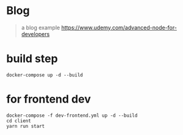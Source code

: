 # Blog
> a blog example
> https://www.udemy.com/advanced-node-for-developers

# build step
```
docker-compose up -d --build
```

# for frontend dev
```
docker-compose -f dev-frontend.yml up -d --build
cd client
yarn run start
```


